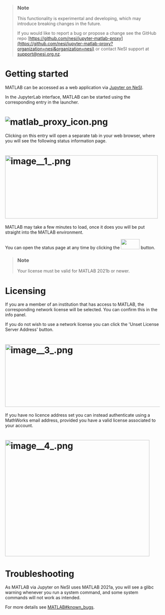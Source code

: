 > ### Note
>
> This functionality is experimental and developing, which may introduce
> breaking changes in the future.
>
> If you would like to report a bug or propose a change see the GitHub
> repo
> [https://github.com/nesi/jupyter-matlab-proxy](https://github.com/nesi/jupyter-matlab-proxy?organization=nesi&organization=nesi)
> or contact NeSI support at <support@nesi.org.nz>.

# Getting started

MATLAB can be accessed as a web application via [Jupyter on
NeSI](https://support.nesi.org.nz/hc/en-gb/articles/360001555615).

In the JupyterLab interface, MATLAB can be started using the
corresponding entry in the launcher.

# ![matlab\_proxy\_icon.png](img/matlab_proxy_icon.png)

Clicking on this entry will open a separate tab in your web browser,
where you will see the following status information page.

# <img src="img/image__1_.png" width="497" height="206" alt="image__1_.png" />

MATLAB may take a few minutes to load, once it does you will be put
straight into the MATLAB environment. 

You can open the status page at any time by clicking the
[<img src="img/tools_icon.png" width="61" height="33" />](https://github.com/mathworks/jupyter-matlab-proxy/raw/main/img/tools_icon.png)
button.

> ### Note
>
> Your license must be valid for MATLAB 2021b or newer.

# Licensing

If you are a member of an institution that has access to MATLAB, the
corresponding network license will be selected. You can confirm this in
the info panel.

If you do not wish to use a network license you can click the 'Unset
License Server Address' button.

# <img src="img/image__3_.png" width="517" height="204" alt="image__3_.png" />

If you have no licence address set you can instead authenticate using a
MathWorks email address, provided you have a valid license associated to
your account.

# <img src="img/image__4_.png" width="470" height="379" alt="image__4_.png" />

# Troubleshooting

As MATLAB via Jupyter on NeSI uses MATLAB 2021a, you will see a glibc
warning whenever you run a system command, and some system commands will
not work as intended.

For more details see
[MATLAB\#known\_bugs](https://support.nesi.org.nz/hc/en-gb/articles/212639047#known_bugs).

 

 
